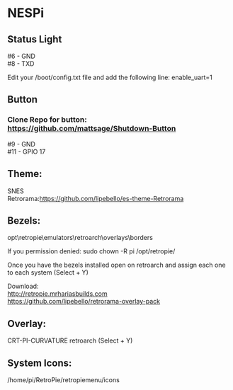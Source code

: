 # NESPi



## Status Light  
#6 - GND  
#8 - TXD

Edit your /boot/config.txt file and add the following line:
enable_uart=1

## Button  
### Clone Repo for button: https://github.com/mattsage/Shutdown-Button  
#9 - GND  
#11 - GPIO 17  


## Theme:  
SNES  
Retrorama:https://github.com/lipebello/es-theme-Retrorama  

## Bezels:  
opt\retropie\emulators\retroarch\overlays\borders  

If you permission denied: sudo chown -R pi /opt/retropie/  

Once you have the bezels installed open on retroarch and assign each one to each system (Select + Y)  

Download:  
http://retropie.mrhariasbuilds.com  
https://github.com/lipebello/retrorama-overlay-pack  

## Overlay:  
CRT-PI-CURVATURE
retroarch  (Select + Y)  

## System Icons:  
/home/pi/RetroPie/retropiemenu/icons  
